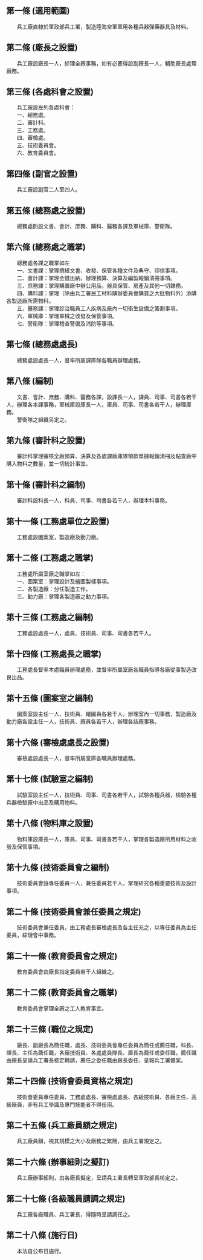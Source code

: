 第一條 (適用範圍)
-----------------
　　兵工廠直隸於軍政部兵工署，製造陸海空軍軍用各種兵器彈藥器具及材料。  


第二條 (廠長之設置)
-------------------
　　兵工廠設廠長一人，綜理全廠事務，如有必要得設副廠長一人，輔助廠長處理廠務。  


第三條 (各處科會之設置)
-----------------------
　　兵工廠設左列各處科會：  
　　一、總務處。  
　　二、審計科。  
　　三、工務處。  
　　四、審檢處。  
　　五、技術委員會。  
　　六、教育委員會。  


第四條 (副官之設置)
-------------------
　　兵工廠設副官二人至四人。  


第五條 (總務處之設置)
---------------------
　　總務處酌設文書、會計、庶務、購料、醫務各課及軍械庫、警衛隊。  


第六條 (總務處之職掌)
---------------------
　　總務處各課之職掌如左  
　　一、文書課：掌理撰繕文書、收發、保管各種文件及典守、印信事項。  
　　二、會計課：掌理金錢出納，辦理預算、決算及編製報銷清冊事項。  
　　三、庶務課：掌理購置廠中辦公用品，器具保管、房產及其他一切雜務。  
　　四、購料課：掌理（除由兵工署民工材料購辦委員會購買之大批物料外）添購各製造廠所需物料。  
　　五、醫務課：掌理診治職員工人疾病及廠內一切衛生設備之籌劃事項。  
　　六、軍械庫：掌理軍械之收發及保管事項。  
　　七、警衛隊：掌理稽查警備及消防等事項。  


第七條 (總務處處長)
-------------------
　　總務處設處長一人，督率所屬課庫隊各職員辦理處務。  


第八條 (編制)
-------------
　　文書、會計、庶務、購料、醫務各課，設課長一人，課員、司事、司書各若干人，辦理各本課事務，軍械庫設庫長一人，庫員、司事、司書各若干人，辦理庫務。  
　　警衛隊之組織另定之。  


第九條 (審計科之設置)
---------------------
　　審計科掌理審核全廠預算、決算及各處課廠庫隊領款單據報銷清冊及點查廠中購入物料之數量，並一切統計事宜。  


第十條 (審計科之編制)
---------------------
　　審計科設科長一人，科員、司事、司書各若干人，辦理本科事務。  


第十一條 (工務處單位之設置)
---------------------------
　　工務處設圖案室，製造廠及動力廠。  


第十二條 (工務處之職掌)
-----------------------
　　工務處所屬室廠之職掌如左：  
　　一、圖案室：掌理設計及繪圖製樣事項。  
　　二、各製造廠：分任製造工作。  
　　三、動力廠：掌理各製造廠之動力事項。  


第十三條 (工務處之編制)
-----------------------
　　工務處設處長一人，處員、技術員、司事、司書各若干人。  


第十四條 (工務處長之職掌)
-------------------------
　　工務處長督率本處職員辦理處務，並督率所屬室廠各職員指導各廠從事製造改良出品。  


第十五條 (圖案室之編制)
-----------------------
　　圖案室設主任一人，技術員、繪圖員各若干人，辦理室內一切事務，製造廠及動力廠各設主任一人，技術員、廠員各若干人，辦理各該廠事務。  


第十六條 (審檢處處長之設置)
---------------------------
　　審檢處設處長一人，督率所屬室庫各職員辦理處務。  


第十七條 (試驗室之編制)
-----------------------
　　試驗室設主任一人，技術員、司事、司書各若干人，試驗各種兵器，檢驗各種兵器檢驗廠中出品及購用物料。  


第十八條 (物料庫之設置)
-----------------------
　　物料庫設庫長一人，庫員、司事、司書各若干人，掌理各製造廠所用材料之收發及保管事項。  


第十九條 (技術委員會之編制)
---------------------------
　　技術委員會設專任委員一人，兼任委員若干人，掌理研究各種重要技術及設計事項。  


第二十條 (技術委員會兼任委員之規定)
-----------------------------------
　　技術委員會兼任委員，由工務處長審檢處長及各主任充之，以專任委員為主任委員，綜理會中事務。  


第二十一條 (教育委員會之規定)
-----------------------------
　　教育委員會由廠長指定委員若干人組織之。  


第二十二條 (教育委員會之職掌)
-----------------------------
　　教育委員會掌理全廠之工人教育事宜。  


第二十三條 (職位之規定)
-----------------------
　　廠長、副廠長為簡任職，處長、技術委員會專任委員為簡任或薦任職，科長、課長、主任為薦任職，各廠技術員、各處處員隊長、庫長為薦任或委任職，薦任職由廠長呈請兵工署長核定轉請，薦任之委任職由廠長委任，呈報兵工署備案。  


第二十四條 (技術會委員資格之規定)
---------------------------------
　　技術會委員專任委員、工務處處長、審檢處處長、各級技術員、各廠主任、高級廠員，非有兵工學識及專門技能者不得任用。  


第二十五條 (兵工廠員額之規定)
-----------------------------
　　兵工廠員額，視其規模之大小及廠務之繁簡，由兵工署規定之。  


第二十六條 (辦事細則之擬訂)
---------------------------
　　兵工廠辦事細則，由各廠長擬定，呈請兵工署長轉呈軍政部長核定之。  


第二十七條 (各級職員請調之規定)
-------------------------------
　　兵工廠各級職員、兵工署長，得隨時呈請調任之。  


第二十八條 (施行日)
-------------------
　　本法自公布日施行。